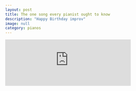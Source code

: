 ```yaml
---
layout: post
title: The one song every pianist ought to know
description: "Happy Birthday improv"
image: null
category: pianos
---
```

<iframe width="80%" src="https://www.youtube.com/embed/BiJJ8MdCKjU" frameborder="0" allow="accelerometer; encrypted-media; gyroscope; picture-in-picture" allowfullscreen align="middle"></iframe>
